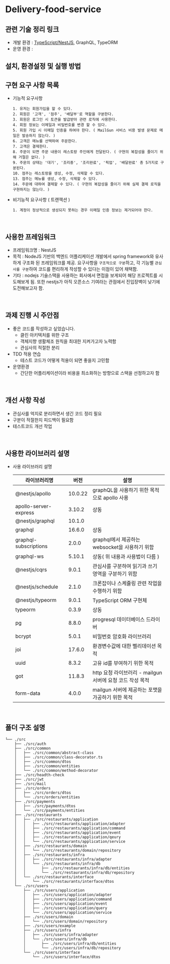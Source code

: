 # Delivery-food-service

## 관련 기술 정리 링크
- 개발 환경 : [TypeScript/NestJS][TS_LINK], GraphQL, TypeORM
- 운영 환경 : 

## 설치, 환경설정 및 실행 방법

## 구현 요구 사항 목록
- 기능적 요구사항

      1. 유저는 회원가입을 할 수 있다.
      2. 회원은 '고객', '점주', '배달부'로 역할을 구분한다.
      3. 회원은 로그인 시 토큰을 발급받아 관련 로직에 사용한다.
      4. 회원 정보는 이메일과 비밀번호를 변경 할 수 있다.
      5. 회원 가입 시 이메일 인증을 하여야 한다. ( MailGun 서비스 비용 발생 문제로 메일은 발송하지 않는다. )
      6. 고객은 메뉴를 선택하여 주문한다.
      7. 고객은 결제한다.
      8. 주문이 되면 주문 내용이 레스토랑 주인에게 전달된다. ( 구현의 복잡성을 줄이기 위해 거절은 없다. )
      9. 주문의 상태는 '대기', '조리중', '조리완료', '픽업', '배달완료' 총 5가지로 구분된다.
      10. 점주는 레스토랑을 생성, 수정, 삭제할 수 있다.
      13. 점주는 메뉴를 생성, 수정, 삭제할 수 있다.
      14. 주문에 대하여 결제할 수 있다. ( 구현의 복잡성을 줄이기 위해 실제 결제 로직을 구현하지는 않는다. )
    
    
- 비기능적 요구사항 ( 트랜잭션 )

      1. 계정이 정상적으로 생성되지 못하는 경우 이메일 인증 정보는 제거되어야 한다.

<br/>

## 사용한 프레임워크
- 프레임워크명 : NestJS
- 목적 : NodeJS 기반의 백엔드 어플리케이션 개발에서 spring framework와 유사하게 구조화 된 프레임워크를 제공. 요구사항을 `구조적으로 구분`하고, 각 기능별 `관심사를 구분`하여 코드를 편리하게 작성할 수 있다는 이점이 있어 채택함.
- 기타 : nodejs 기술스택을 사용하는 회사에서 면접을 보게되어 해당 프로젝트를 시도해보게 됨. 또한 nestjs가 아직 오픈소스 기여라는 관점에서 진입장벽이 낮기에 도전해보고자 함.

<br/>

## 과제 진행 시 주안점
- 좋은 코드를 작성하고 싶었습니다.
    - 클린 아키텍처를 위한 구조
    - 객체지향 생활체조 원칙을 최대한 지켜가고자 노력함
    - 관심사의 적절한 분리
- TDD 적용 연습
    - 테스트 코드가 어떻게 적용이 되면 좋을지 고민함
- 운영환경
    - 간단한 어플리케이션이라 비용을 최소화하는 방향으로 스택을 선정하고자 함


<br/>

## 개선 사항 작성
- 관심사를 억지로 분리하면서 생긴 코드 정리 필요
- 구분이 적절한지 피드백이 필요함
- 테스트코드 개선 작업 

<br/>

## 사용한 라이브러리 설명  
          
- 사용 라이브러리 설명

    | 라이브러리명 | 버전 | 설명 |
    | --- | --- | --- |
    | @nestjs/apollo | 10.0.22 | graphQL을 사용하기 위한 목적으로 apollo 사용 |
    | apollo-server-express | 3.10.2 | 상동 |
    | @nestjs/graphql | 10.1.0 |  |
    | graphql | 16.6.0 | 상동 |
    | graphql-subscriptions | 2.0.0 | graphql에서 제공하는 websocket을 사용하기 위함 |
    | graphql-ws | 5.10.1 | 상동( 위 내용과 사용법이 다름 ) |
    | @nestjs/cqrs | 9.0.1 | 관심사를 구분하여 읽기과 쓰기 영역을 구분하기 위함 |
    | @nestjs/schedule | 2.1.0 | 크론잡이나 스케쥴링 관련 작업을 수행하기 위함 |
    | @nestjs/typeorm | 9.0.1 | TypeScript ORM 구현체 |
    | typeorm | 0.3.9 | 상동 |
    | pg | 8.8.0 | progresql 데이터베이스 드라이버 | 
    | bcrypt | 5.0.1 | 비밀번호 암호화 라이브러리 |
    | joi | 17.6.0 | 환경변수값에 대한 벨리데이션 목적 |
    | uuid | 8.3.2 | 고유 id를 부여하기 위한 목적 |
    | got | 11.8.3 | http 요청 라이브러리 - mailgun 서버에 요청 코드 작성 목적 |
    | form-data | 4.0.0 | mailgun 서버에 제공하는 포맷을 가공하기 위한 목적 |


<br/>

## 폴더 구조 설명
```
└── ./src
    ├── ./src/auth
    ├── ./src/common
    │   ├── ./src/common/abstract-class
    │   ├── ./src/common/class-decorator.ts
    │   ├── ./src/common/dtos
    │   ├── ./src/common/entities
    │   └── ./src/common/method-decorator
    ├── ./src/headth-check
    ├── ./src/jwt
    ├── ./src/mail
    ├── ./src/orders
    │   ├── ./src/orders/dtos
    │   └── ./src/orders/entities
    ├── ./src/payments
    │   ├── ./src/payments/dtos
    │   └── ./src/payments/entities
    ├── ./src/restaurants
    │   ├── ./src/restaurants/application
    │   │   ├── ./src/restaurants/application/adapter
    │   │   ├── ./src/restaurants/application/command
    │   │   ├── ./src/restaurants/application/event
    │   │   ├── ./src/restaurants/application/qeury
    │   │   └── ./src/restaurants/application/service
    │   ├── ./src/restaurants/domain
    │   │   └── ./src/restaurants/domain/repository
    │   ├── ./src/restaurants/infra
    │   │   ├── ./src/restaurants/infra/adapter
    │   │   └── ./src/restaurants/infra/db
    │   │       ├── ./src/restaurants/infra/db/entities
    │   │       └── ./src/restaurants/infra/db/repository
    │   └── ./src/restaurants/interface
    │       └── ./src/restaurants/interface/dtos
    └── ./src/users
        ├── ./src/users/application
        │   ├── ./src/users/application/adapter
        │   ├── ./src/users/application/command
        │   ├── ./src/users/application/event
        │   ├── ./src/users/application/query
        │   └── ./src/users/application/service
        ├── ./src/users/domain
        │   └── ./src/users/domain/repository
        ├── ./src/users/example
        ├── ./src/users/infra
        │   ├── ./src/users/infra/adapter
        │   └── ./src/users/infra/db
        │       ├── ./src/users/infra/db/entities
        │       └── ./src/users/infra/db/repository
        └── ./src/users/interface
            └── ./src/users/interface/dtos
```

<br/>


[//]: # (These are reference links used in the body of this note and get stripped out when the markdown processor does its job. There is no need to format nicely because it shouldn't be seen. Thanks SO - http://stackoverflow.com/questions/4823468/store-comments-in-markdown-syntax)
   [TS_LINK]: <https://github.com/t0e8r1r4y/blogContents/tree/main/DEV/ts>
